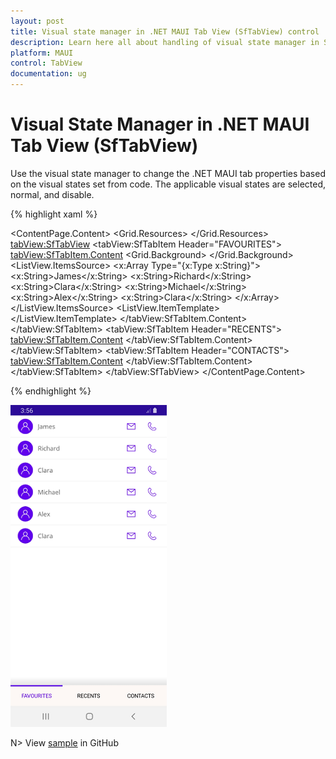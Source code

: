 ```yaml
---
layout: post
title: Visual state manager in .NET MAUI Tab View (SfTabView) control | Syncfusion
description: Learn here all about handling of visual state manager in Syncfusion .NET MAUI Tab View (SfTabView) control and more.
platform: MAUI
control: TabView
documentation: ug
---
```


# Visual State Manager in .NET MAUI Tab View (SfTabView)

Use the visual state manager to change the .NET MAUI tab properties based on the visual states set from code. The applicable visual states are selected, normal, and disable.

{% highlight xaml %}

<ContentPage xmlns="http://schemas.microsoft.com/dotnet/2021/maui"
             xmlns:x="http://schemas.microsoft.com/winfx/2009/xaml"
             x:Class="TabViewMauiSample.MainPage"
             xmlns:tabView="http://schemas.syncfusion.com/maui"
             BackgroundColor="{DynamicResource SecondaryColor}">
    <ContentPage.Content>
        <Grid>
            <Grid.Resources>
                <Style x:Key="tabButton" TargetType="{x:Type Button}">
                    <Setter Property="FontSize" Value="30" />
                    <Setter Property="BackgroundColor" Value="White" />
                    <Setter Property="TextColor" Value="#666666" />
                    <Setter Property="FontAttributes" Value="Bold" />
                    <Setter Property="Margin" Value="{OnPlatform Android='-5', Default='0'}" />
                </Style>
                <Style TargetType="tabView:SfTabItem">
                    <Setter Property="VisualStateManager.VisualStateGroups">
                        <VisualStateGroupList>
                            <VisualStateGroup>
                                <VisualState x:Name="Normal" >
                                    <VisualState.Setters>
                                        <Setter Property="TextColor" Value="Black" />
                                        <Setter Property="FontFamily" Value="Roboto" />
                                    </VisualState.Setters>
                                </VisualState>
                                <VisualState x:Name="Selected">
                                    <VisualState.Setters>
                                        <Setter Property="TextColor" Value="#6200EE" />
                                        <Setter Property="FontFamily" Value="Roboto" />
                                    </VisualState.Setters>
                                </VisualState>
                            </VisualStateGroup>
                        </VisualStateGroupList>
                    </Setter>
                </Style>
            </Grid.Resources>
            <tabView:SfTabView>
                <tabView:SfTabItem Header="FAVOURITES">
                    <tabView:SfTabItem.Content>
                        <Grid>
                            <Grid GridLayout.Row="1" VerticalOptions="End" HeightRequest="20">
                                <Grid.Background>
                                    <LinearGradientBrush EndPoint="0,1">
                                        <GradientStop Color="Transparent" Offset="0.1" />
                                        <GradientStop Color="#EAEAEA" Offset="0.8" />
                                        <GradientStop Color="#E5E5E5" Offset="1.0" />
                                    </LinearGradientBrush>
                                </Grid.Background>
                        </Grid>
                        <ListView RowHeight="50">
                            <ListView.ItemsSource>
                                <x:Array Type="{x:Type x:String}">
                                    <x:String>James</x:String>
                                    <x:String>Richard</x:String>
                                    <x:String>Clara</x:String>
                                    <x:String>Michael</x:String>
                                    <x:String>Alex</x:String>
                                    <x:String>Clara</x:String>
                                </x:Array>
                            </ListView.ItemsSource>
                            <ListView.ItemTemplate>
                            <DataTemplate>
                                <ViewCell>
                                    <Grid ColumnDefinitions="48,*,48,48" Margin="10,5">
                                        <Image GridLayout.Column="0"
                                                WidthRequest="35"
                                                HeightRequest="35"
                                                VerticalOptions="Center"
                                                HorizontalOptions="Center"
                                                Aspect="AspectFit"
                                                Source="contact_image"/>
                                        <Label GridLayout.Column="1"
                                                VerticalOptions="Center"
                                                HorizontalOptions="Start"
                                                Margin="5,0"
                                                TextColor="#666666"
                                                FontSize="16"
                                                Text="{Binding}"/>
                                        <Image GridLayout.Column="2"
                                                WidthRequest="35"
                                                HeightRequest="35"
                                                VerticalOptions="Center"
                                                HorizontalOptions="Center"
                                                Aspect="AspectFit"
                                                Source="mail"/>
                                        <Image GridLayout.Column="3"
                                                WidthRequest="35"
                                                HeightRequest="35"
                                                VerticalOptions="Center"
                                                HorizontalOptions="Center"
                                                Aspect="AspectFit"
                                                Source="call1"/>
                                        </Grid>
                                    </ViewCell>
                                </DataTemplate>
                            </ListView.ItemTemplate>
                        </ListView>
                    </Grid>
                </tabView:SfTabItem.Content>
            </tabView:SfTabItem>
            <tabView:SfTabItem Header="RECENTS">
                <tabView:SfTabItem.Content>
                    <Grid BackgroundColor="Green" x:Name="FavoritesGrid" />
                </tabView:SfTabItem.Content>
            </tabView:SfTabItem>
            <tabView:SfTabItem Header="CONTACTS">
                <tabView:SfTabItem.Content>
                    <Grid BackgroundColor="Blue" x:Name="ContactsGrid" />
                </tabView:SfTabItem.Content>
            </tabView:SfTabItem>
        </tabView:SfTabView>
    </Grid>
 </ContentPage.Content>
 </ContentPage>

{% endhighlight %}

![Visual state manager](images/Visual-state-manager.png) 

N> View [sample](https://github.com/SyncfusionExamples/maui-tabview-samples/tree/main/VisualStateManagerTabView) in GitHub